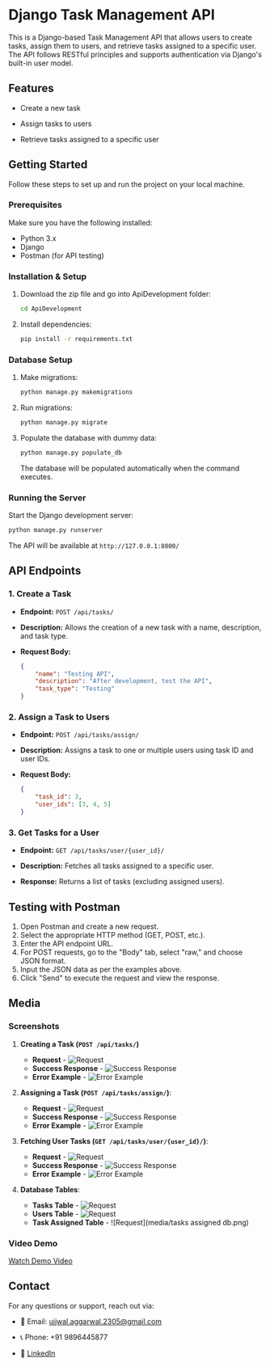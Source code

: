﻿# Django Task Management API

This is a Django-based Task Management API that allows users to create tasks, assign them to users, and retrieve tasks assigned to a specific user. The API follows RESTful principles and supports authentication via Django's built-in user model.

## Features

-   Create a new task

-   Assign tasks to users

-   Retrieve tasks assigned to a specific user

## Getting Started

Follow these steps to set up and run the project on your local machine.

### Prerequisites

Make sure you have the following installed:

-   Python 3.x
-   Django
-   Postman (for API testing)

### Installation & Setup

1. Download the zip file and go into ApiDevelopment folder:

    ```sh
    cd ApiDevelopment
    ```

2. Install dependencies:
    ```sh
    pip install -r requirements.txt
    ```

### Database Setup

1. Make migrations:

    ```sh
    python manage.py makemigrations
    ```

2. Run migrations:

    ```sh
    python manage.py migrate
    ```

3. Populate the database with dummy data:
    ```sh
    python manage.py populate_db
    ```
    The database will be populated automatically when the command executes.

### Running the Server

Start the Django development server:

```sh
python manage.py runserver
```

The API will be available at `http://127.0.0.1:8000/`

## API Endpoints

### 1. Create a Task

-   **Endpoint:** `POST /api/tasks/`

-   **Description:** Allows the creation of a new task with a name, description, and task type.

-   **Request Body:**
    ```json
    {
        "name": "Testing API",
        "description": "After development, test the API",
        "task_type": "Testing"
    }
    ```

### 2. Assign a Task to Users

-   **Endpoint:** `POST /api/tasks/assign/`

-   **Description:** Assigns a task to one or multiple users using task ID and user IDs.

-   **Request Body:**
    ```json
    {
        "task_id": 3,
        "user_ids": [3, 4, 5]
    }
    ```

### 3. Get Tasks for a User

-   **Endpoint:** `GET /api/tasks/user/{user_id}/`

-   **Description:** Fetches all tasks assigned to a specific user.

-   **Response:** Returns a list of tasks (excluding assigned users).

## Testing with Postman

1. Open Postman and create a new request.
2. Select the appropriate HTTP method (GET, POST, etc.).
3. Enter the API endpoint URL.
4. For POST requests, go to the "Body" tab, select "raw," and choose JSON format.
5. Input the JSON data as per the examples above.
6. Click "Send" to execute the request and view the response.

## Media

### Screenshots

1. **Creating a Task (`POST /api/tasks/`)**

    - **Request** - ![Request](media/Request_for_creating_task_api.png)
    - **Success Response** - ![Success Response](media/Response_for_creating_task_api.png)
    - **Error Example** - ![Error Example](media/Error_for_creating_task_api.png)

2. **Assigning a Task (`POST /api/tasks/assign/`)**:

    - **Request** - ![Request](media/Request_for_assigning_task.png)
    - **Success Response** - ![Success Response](media/Response_for_assigning_task.png)
    - **Error Example** - ![Error Example](media/Error_for_assigning_task.png)

3. **Fetching User Tasks (`GET /api/tasks/user/{user_id}/`)**:

    - **Request** - ![Request](media/Request_for_user's_tasks_api.png)
    - **Success Response** - ![Success Response](media/Response_for_user's_tasks_api.png)
    - **Error Example** - ![Error Example](media/Error_for_user's_tasks_api.png)

4. **Database Tables**:
    - **Tasks Table** - ![Request](media/tasks_db.png)
    - **Users Table** - ![Request](media/users_db.png)
    - **Task Assigned Table** - ![Request](media/tasks assigned db.png)

### Video Demo

[Watch Demo Video](https://drive.google.com/file/d/1bpCy_PJEZRo3fDsT6ZuNP4Dgdwhdsb3j/view?usp=sharing)

## Contact

For any questions or support, reach out via:

-   📧 Email: [ujjwal.aggarwal.2305@gmail.com](mailto:ujjwal.aggarwal.2305@gmail.com)

-   📞 Phone: +91 9896445877

-   🔗 [LinkedIn](https://www.linkedin.com/in/ujjwal-aggarwal-3515591ab/)

